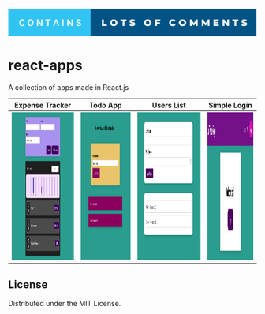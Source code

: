 ![forthebadge](screenshots/badge.svg)

# react-apps

A collection of apps made in React.js

|    Expense Tracker   |    Todo App     |   Users List    |     Simple Login     |           
| :---------: | :-----------: | :---------: | :-------------: |      
| <img src="screenshots/expensetracker.png" alt="Expense Tracker" height="300" /> | <img src="screenshots/todoapp.png" alt="Todo App" height="300" /> | <img src="screenshots/userslist.png" alt="Users List" height="300" /> | <img src="screenshots/simplelogin.png" alt="Simple Login" height="300" width="300" /> |          

<!-- LICENSE -->

## License

Distributed under the MIT License.
